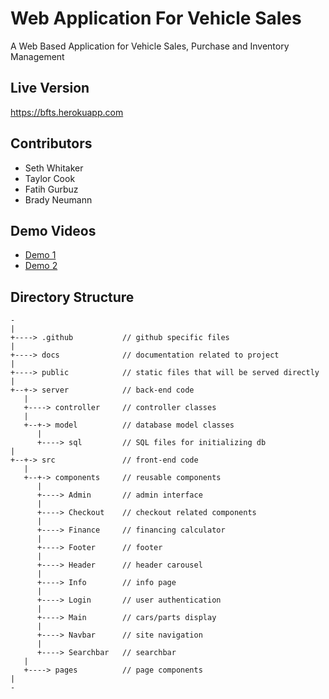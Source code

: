 # Web Application For Vehicle Sales
A Web Based Application for Vehicle Sales, Purchase and Inventory Management

## Live Version 
https://bfts.herokuapp.com

## Contributors
- Seth Whitaker
- Taylor Cook
- Fatih Gurbuz
- Brady Neumann

## Demo Videos
- [Demo 1](https://www.youtube.com/watch?v=y2MGmHMOS1A)
- [Demo 2](https://youtu.be/DpEdjnabo-s)

## Directory Structure
```
-
|
+----> .github           // github specific files
|
+----> docs              // documentation related to project
|
+----> public            // static files that will be served directly
|
+--+-> server            // back-end code
   |
   +----> controller     // controller classes
   |
   +--+-> model          // database model classes
      |
      +----> sql         // SQL files for initializing db
|
+--+-> src               // front-end code
   |
   +--+-> components     // reusable components
      |
      +----> Admin       // admin interface
      |
      +----> Checkout    // checkout related components
      |
      +----> Finance     // financing calculator
      |
      +----> Footer      // footer
      |
      +----> Header      // header carousel
      |
      +----> Info        // info page
      |
      +----> Login       // user authentication
      |
      +----> Main        // cars/parts display
      |
      +----> Navbar      // site navigation
      |
      +----> Searchbar   // searchbar
   |
   +----> pages          // page components
|
-

```
